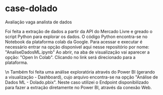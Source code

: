 # case-dolado
Avaliação vaga analista de dados

Foi feita a extração de dados a partir da API do Mercado Livre e greado o script Python para explorar os dados. 
O código Python encontra-se no Notebook da plataforma colab da Google. 
Para acessar e executar é necessário entrar na opção disponível aqui nesse repositório por nome: "AnaliseDadosML.ipynb"
Ao abrir, na aba de visualização vai aparecer a opção: "Open In Colab". Clicando no link será direcionado para a plataforma.

\n
Também foi feita uma análise exploratória através do Power BI (gerando a visualização - Dashboard), cujo arquivo encontra-se na opção "Análise de Dados ML - Dolado.pbix".
Neste caso utilizei o Endpoint disponibilizado para fazer a extração diretamente no Power BI, através da conexão Web.

